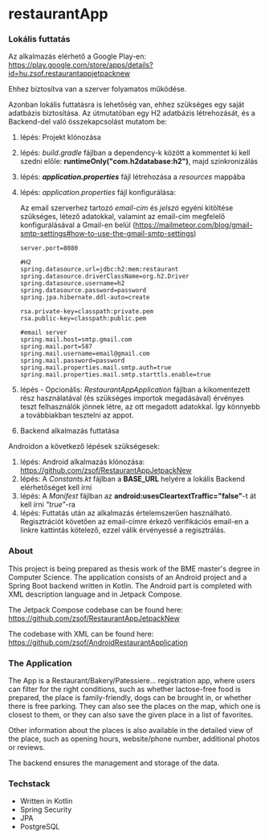 # restaurantApp

### Lokális futtatás
Az alkalmazás elérhető a Google Play-en: https://play.google.com/store/apps/details?id=hu.zsof.restaurantappjetpacknew

Ehhez biztosítva van a szerver folyamatos működése. 

Azonban lokális futtatásra is lehetőség van, ehhez szükséges egy saját adatbázis biztosítása. Az útmutatóban egy H2 adatbázis létrehozását, és a Backend-del való összekapcsolást mutatom be:

1. lépés: Projekt klónozása

2. lépés: *build.gradle* fájlban a dependency-k között a kommentet ki kell szedni előle: <b>runtimeOnly("com.h2database:h2")</b>, majd szinkronizálás

3. lépés: ***application.properties*** fájl létrehozása a *resources* mappába

4. lépés: *application.properties* fájl konfigurálása:

    Az email szerverhez tartozó *email-cím* és *jelszó* egyéni kitöltése szükséges, létező adatokkal, valamint az email-cím megfelelő konfigurálásával a Gmail-en belül (https://mailmeteor.com/blog/gmail-smtp-settings#how-to-use-the-gmail-smtp-settings)

   ```
   server.port=8080
   
   #H2
   spring.datasource.url=jdbc:h2:mem:restaurant
   spring.datasource.driverClassName=org.h2.Driver
   spring.datasource.username=h2
   spring.datasource.password=password
   spring.jpa.hibernate.ddl-auto=create
   
   rsa.private-key=classpath:private.pem
   rsa.public-key=classpath:public.pem
   
   #email server
   spring.mail.host=smtp.gmail.com
   spring.mail.port=587
   spring.mail.username=email@gmail.com
   spring.mail.password=password
   spring.mail.properties.mail.smtp.auth=true
   spring.mail.properties.mail.smtp.starttls.enable=true
   ```

5. lépés - Opcionális: *RestaurantAppApplication* fájlban a kikomentezett rész használatával (és szükséges importok megadásával) érvényes teszt felhasználók jönnek létre, az ott megadott adatokkal. Így könnyebb a továbbiakban tesztelni az appot.

6. Backend alkalmazás futtatása

Androidon a következő lépések szükségesek:

1. lépés: Android alkalmazás klónozása: https://github.com/zsof/RestaurantAppJetpackNew
2. lépés: A *Constants.kt* fájlban a **BASE_URL** helyére a lokális Backend elérhetőséget kell írni
3. lépés: A *Manifest* fájlban az **android:usesCleartextTraffic="false"**-t át kell írni *"true"*-ra
4. lépés: Futtatás után az alkalmazás értelemszerűen használható. Regisztrációt követően az email-címre érkező verifikációs email-en a linkre kattintás kötelező, ezzel válik érvényessé a regisztrálás.
### About

This project is being prepared as thesis work of the BME master's degree in Computer Science.
The application consists of an Android project and a Spring Boot backend written in Kotlin. The Android part is completed with XML description language and in Jetpack Compose. 

The Jetpack Compose codebase can be found here: https://github.com/zsof/RestaurantAppJetpackNew

The codebase  with XML can be found here: https://github.com/zsof/AndroidRestaurantApplication

### The Application

The App is a Restaurant/Bakery/Patessiere... registration app, where users can filter for the right conditions, such as whether lactose-free food is prepared, the place is family-friendly, dogs can be brought in, or whether there is free parking. 
They can also see the places on the map, which one is closest to them, or they can also save the given place in a list of favorites.

Other information about the places is also available in the detailed view of the place, such as opening hours, website/phone number, additional photos or reviews.

The backend ensures the management and storage of the data.

### Techstack

- Written in Kotlin
- Spring Security
- JPA
- PostgreSQL
